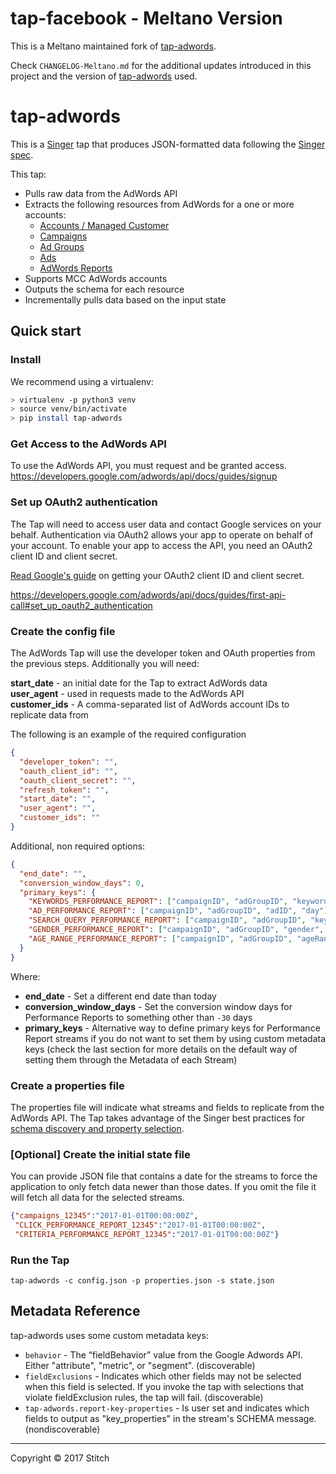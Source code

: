 # tap-facebook - Meltano Version

This is a Meltano maintained fork of [tap-adwords](https://github.com/singer-io/tap-adwords).

Check `CHANGELOG-Meltano.md` for the additional updates introduced in this project and the version of [tap-adwords](https://github.com/singer-io/tap-adwords) used.


# tap-adwords

This is a [Singer](https://singer.io) tap that produces JSON-formatted data following the [Singer spec](https://github.com/singer-io/getting-started/blob/master/SPEC.md).

This tap:
- Pulls raw data from the AdWords API
- Extracts the following resources from AdWords for a one or more accounts:
  - [Accounts / Managed Customer](https://developers.google.com/adwords/api/docs/reference/v201705/ManagedCustomerService.ManagedCustomer)
  - [Campaigns](https://developers.google.com/adwords/api/docs/reference/v201705/CampaignService.Campaign)
  - [Ad Groups](https://developers.google.com/adwords/api/docs/reference/v201705/AdGroupService.AdGroup)
  - [Ads](https://developers.google.com/adwords/api/docs/reference/v201705/AdGroupAdService.AdGroupAd)
  - [AdWords Reports](https://developers.google.com/adwords/api/docs/appendix/reports)
- Supports MCC AdWords accounts
- Outputs the schema for each resource
- Incrementally pulls data based on the input state

## Quick start

### Install

We recommend using a virtualenv:

```bash
> virtualenv -p python3 venv
> source venv/bin/activate
> pip install tap-adwords
```

### Get Access to the AdWords API

To use the AdWords API, you must request and be granted access.
https://developers.google.com/adwords/api/docs/guides/signup

### Set up OAuth2 authentication

The Tap will need to access user data and contact Google services on your behalf. Authentication via OAuth2 allows your app to operate on behalf of your account. To enable your app to access the API, you need an OAuth2 client ID and client secret.

[Read Google's guide](https://developers.google.com/adwords/api/docs/guides/first-api-call#set_up_oauth2_authentication) on getting your OAuth2 client ID and client secret.

https://developers.google.com/adwords/api/docs/guides/first-api-call#set_up_oauth2_authentication

### Create the config file

The AdWords Tap will use the developer token and OAuth properties from the previous steps. Additionally you will need:

  **start_date** - an initial date for the Tap to extract AdWords data  
  **user_agent** - used in requests made to the AdWords API  
  **customer_ids** - A comma-separated list of AdWords account IDs to replicate data from

The following is an example of the required configuration

```json
{
  "developer_token": "",
  "oauth_client_id": "",
  "oauth_client_secret": "",
  "refresh_token": "",
  "start_date": "",
  "user_agent": "",
  "customer_ids": ""
}
```

Additional, non required options:

```json
{
  "end_date": "",
  "conversion_window_days": 0,
  "primary_keys": {
  	"KEYWORDS_PERFORMANCE_REPORT": ["campaignID", "adGroupID", "keywordID", "day"], 
  	"AD_PERFORMANCE_REPORT": ["campaignID", "adGroupID", "adID", "day"], 
  	"SEARCH_QUERY_PERFORMANCE_REPORT": ["campaignID", "adGroupID", "keywordID", "searchTerm", "day"], 
  	"GENDER_PERFORMANCE_REPORT": ["campaignID", "adGroupID", "gender", "day"], 
  	"AGE_RANGE_PERFORMANCE_REPORT": ["campaignID", "adGroupID", "ageRange", "day"]
  }
}
```

Where:

* **end_date** - Set a different end date than today
* **conversion_window_days** - Set the conversion window days for Performance Reports to something other than `-30` days
* **primary_keys** - Alternative way to define primary keys for Performance Report streams if you do not want to set them by using custom metadata keys (check the last section for more details on the default way of setting them through the Metadata of each Stream)

### Create a properties file

The properties file will indicate what streams and fields to replicate from the AdWords API. The Tap takes advantage of the Singer best practices for [schema discovery and property selection](https://github.com/singer-io/getting-started/blob/master/BEST_PRACTICES.md#schema-discovery-and-property-selection).

### [Optional] Create the initial state file

You can provide JSON file that contains a date for the streams to force the application to only fetch data newer than those dates. If you omit the file it will fetch all data for the selected streams.

```json
{"campaigns_12345":"2017-01-01T00:00:00Z",
 "CLICK_PERFORMANCE_REPORT_12345":"2017-01-01T00:00:00Z",
 "CRITERIA_PERFORMANCE_REPORT_12345":"2017-01-01T00:00:00Z"}
```

### Run the Tap

`tap-adwords -c config.json -p properties.json -s state.json`

## Metadata Reference

tap-adwords uses some custom metadata keys:

* `behavior` - The “fieldBehavior” value from the Google Adwords API. Either "attribute", "metric", or "segment". (discoverable)
* `fieldExclusions` - Indicates which other fields may not be selected when this field is selected. If you invoke the tap with selections that violate fieldExclusion rules, the tap will fail. (discoverable)
* `tap-adwords.report-key-properties` - Is user set and indicates which fields to output as "key_properties" in the stream's SCHEMA message. (nondiscoverable)


---

Copyright &copy; 2017 Stitch
